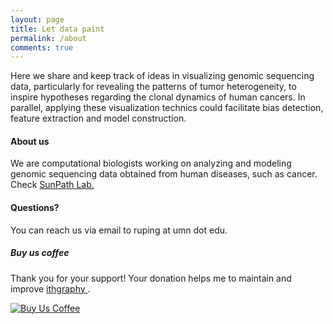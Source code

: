```yaml
---
layout: page
title: Let data paint
permalink: /about
comments: true
---
```


<div class="row justify-content-between">
<div class="col-md-8 pr-5">

<p>Here we share and keep track of ideas in visualizing genomic sequencing data, particularly for revealing the patterns of tumor heterogeneity, to inspire hypotheses regarding the clonal dynamics of human cancers. In parallel, applying these visualization technics could facilitate bias detection, feature extraction and model construction.</p>

<!--
<p class="mb-5"><img class="shadow-lg" src="{{site.baseurl}}/assets/images/mediumish-jekyll-template.png" alt="jekyll template mediumish" /></p>
-->

<h4>About us</h4>

<p>We are computational biologists working on analyzing and modeling genomic sequencing data obtained from human diseases, such as cancer. Check <a href="https://sunpathlab.github.io">SunPath Lab.</a></p>

<h4>Questions?</h4>

<p>You can reach us via email to ruping at umn dot edu.</p>

</div>

<div class="col-md-4">

<div class="sticky-top sticky-top-80">
<h5> Buy us coffee </h5>

<p>Thank you for your support! Your donation helps me to maintain and improve <a target="_blank" href="https://ruping.github.io/ithgraphy">ithgraphy <i class="fab fa-github"></i></a>.</p>

<a target="_blank" href="https://www.paypal.com/donate?business=4YTP5BJ4HFWEE&item_name=Collect+donations+to+help+me+to+maintain+and+improve+the+ithgraphy+website+for+sharing+visualization+ideas+of+bioinfo+data.&currency_code=USD"><img src="https://www.buymeacoffee.com/assets/img/custom_images/orange_img.png" alt="Buy Us Coffee" style="height: auto !important;width: auto !important;" ></a> 


</div>
</div>
</div>
